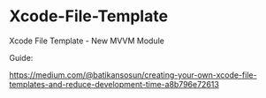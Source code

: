 # Xcode-File-Template
Xcode File Template - New MVVM Module


Guide:

https://medium.com/@batikansosun/creating-your-own-xcode-file-templates-and-reduce-development-time-a8b796e72613

